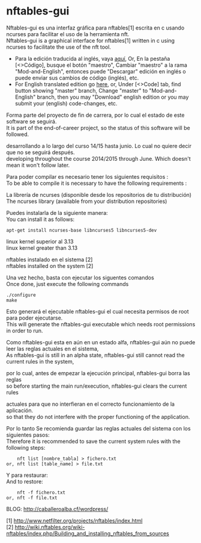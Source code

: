 # nftables-gui
Nftables-gui es una interfaz gráfica para nftables[1] escrita en c usando ncurses para facilitar el uso de la herramienta nft.  
Nftables-gui is a graphical interface for nftables[1] written in c using ncurses to facilitate the use of the nft tool.
* Para la edición traducida al inglés, vaya <a href="https://github.com/atErik/nftables-gui/tree/Mod-and-English">aquí</a>, Or, En la pestaña &#91;&lt;&gt;Código&#93;, busque el botón "maestro", Cambiar "maestro" a la rama "Mod-and-English", entonces puede "Descargar" edición en inglés o puede enviar sus cambios de código (inglés), etc.
* For English translated edition go <a href="https://github.com/atErik/nftables-gui/tree/Mod-and-English">here</a>, or, Under &#91;&lt;&gt;Code&#93; tab, find button showing "master" branch, Change "master" to "Mod-and-English" branch, then you may "Download" english edition or you may submit your (english) code-changes, etc.

Forma parte del proyecto de fin de carrera, por lo cual el estado de este software se seguirá.  
It is part of the end-of-career project, so the status of this software will be followed.

desarrollando a lo largo del curso 14/15 hasta junio. Lo cual no quiere decir que no se seguirá después.  
developing throughout the course 2014/2015 through June. Which doesn't mean it won't follow later.

Para poder compilar es necesario tener los siguientes requisitos :  
To be able to compile it is necessary to have the following requirements :

La librería de ncurses (disponible desde los repositorios de tu distribución)  
The ncurses library (available from your distribution repositories)

Puedes instalarla de la siguiente manera:  
You can install it as follows:

	apt-get install ncurses-base libncurses5 libncurses5-dev

linux kernel superior al 3.13  
linux kernel greater than 3.13

nftables instalado en el sistema [2]  
nftables installed on the system [2]

Una vez hecho, basta con ejecutar los siguentes comandos  
Once done, just execute the following commands

	./configure
	make

Esto generará el ejecutable nftables-gui el cual necesita permisos de root para poder ejecutarse.  
This will generate the nftables-gui executable which needs root permissions in order to run.

Como nftables-gui esta en aún en un estado alfa, nftables-gui aún no puede leer las reglas actuales en el sistema,  
As nftables-gui is still in an alpha state, nftables-gui still cannot read the current rules in the system,

por lo cual, antes de empezar la ejecución principal, nftables-gui borra las reglas  
so before starting the main run/execution, nftables-gui clears the current rules

actuales para que no interfieran en el correcto funcionamiento de la aplicación.  
so that they do not interfere with the proper functioning of the application.

Por lo tanto Se recomienda guardar las reglas actuales del sistema con los siguientes pasos:  
Therefore it is recommended to save the current system rules with the following steps:

	    nft list [nombre_tabla] > fichero.txt
	or, nft list [table_name] > file.txt

Y para restaurar:  
And to restore:

	    nft -f fichero.txt
	or, nft -f file.txt


BLOG: http://caballeroalba.cf/wordpress/

[1] http://www.netfilter.org/projects/nftables/index.html  
[2] http://wiki.nftables.org/wiki-nftables/index.php/Building_and_installing_nftables_from_sources

